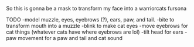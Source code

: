 So this is gonna be a mask to transform my face into a warriorcats fursona

TODO
-model muzzle, eyes, eyebrows (?), ears, paw, and tail.
-bite to transform mouth into a muzzle
-blink to make cat eyes
-move eyebrows for cat things (whatever cats have where eyebrows are lol)
-tilt head for ears
-paw movement for a paw and tail and cat sound
